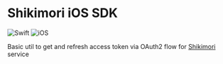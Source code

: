# Shikimori iOS SDK

![Swift](https://img.shields.io/badge/Swift-5.0-orange.svg) ![iOS](https://img.shields.io/badge/iOS-13.0-blue.svg)  

Basic util to get and refresh access token via OAuth2 flow for [Shikimori](https://shikimori.one/oauth) service
